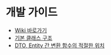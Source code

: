 # 개발 가이드
- [Wiki 바로가기](https://github.com/BiteOrByte/jeommechu_back/wiki)
- [기본 클래스 구조](https://github.com/BiteOrByte/jeommechu_back/wiki/%EA%B8%B0%EB%B3%B8-%ED%81%B4%EB%9E%98%EC%8A%A4-%EA%B5%AC%EC%A1%B0)
- [DTO, Entity 간 변환 함수의 적절한 위치](https://github.com/BiteOrByte/jeommechu_back/wiki/DTO,-Entity-%EA%B0%84-%EB%B3%80%ED%99%98-%ED%95%A8%EC%88%98%EC%9D%98-%EC%A0%81%EC%A0%88%ED%95%9C-%EC%9C%84%EC%B9%98)